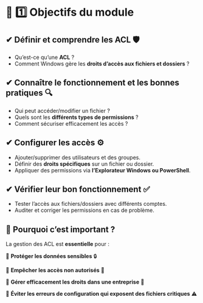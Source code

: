 # **🎯 1️⃣️ Objectifs du module**

## ✔ **Définir et comprendre les ACL** 🛡️

- Qu’est-ce qu’une **ACL** ?
- Comment Windows gère les **droits d’accès aux fichiers et dossiers** ?



## ✔ **Connaître le fonctionnement et les bonnes pratiques** 🔍

- Qui peut accéder/modifier un fichier ?
- Quels sont les **différents types de permissions** ?
- Comment sécuriser efficacement les accès ?



## ✔ **Configurer les accès** ⚙️

- Ajouter/supprimer des utilisateurs et des groupes.
- Définir des **droits spécifiques** sur un fichier ou dossier.
- Appliquer des permissions via **l’Explorateur Windows ou PowerShell**.



## ✔ **Vérifier leur bon fonctionnement** ✅

- Tester l’accès aux fichiers/dossiers avec différents comptes.
- Auditer et corriger les permissions en cas de problème.



## **📌 Pourquoi c’est important ?**

La gestion des ACL est **essentielle** pour :

🔹 **Protéger les données sensibles** 🔒

🔹 **Empêcher les accès non autorisés** 🚫

🔹 **Gérer efficacement les droits dans une entreprise** 🏢

🔹 **Éviter les erreurs de configuration qui exposent des fichiers critiques** ⚠️
